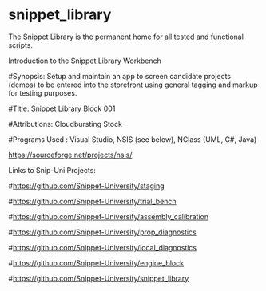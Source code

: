 # snippet_library
The Snippet Library is the permanent home for all tested and functional scripts.


Introduction to the Snippet Library Workbench

#Synopsis: Setup and maintain an app to screen candidate projects (demos) to be 
entered into the storefront using general tagging and markup for testing purposes.

#Title: Snippet Library Block 001

#Attributions: Cloudbursting Stock

#Programs Used : Visual Studio, NSIS (see below), NClass (UML, C#, Java)

https://sourceforge.net/projects/nsis/


Links to Snip-Uni Projects: 

#https://github.com/Snippet-University/staging

#https://github.com/Snippet-University/trial_bench

#https://github.com/Snippet-University/assembly_calibration

#https://github.com/Snippet-University/prop_diagnostics

#https://github.com/Snippet-University/local_diagnostics

#https://github.com/Snippet-University/engine_block

#https://github.com/Snippet-University/snippet_library
